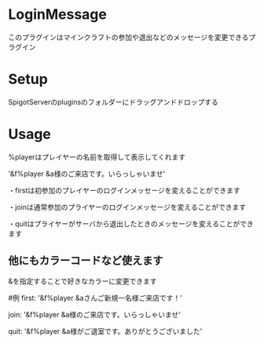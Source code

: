 # LoginMessage
このプラグインはマインクラフトの参加や退出などのメッセージを変更できるプラグイン


# Setup
SpigotServerのpluginsのフォルダーにドラッグアンドドロップする

# Usage
%playerはプレイヤーの名前を取得して表示してくれます

'&f%player &a様のご来店です。いらっしゃいませ'

・firstは初参加のプレイヤーのログインメッセージを変えることができます

・joinは通常参加のプライヤーのログインメッセージを変えることができます

・quitはプライヤーがサーバから退出したときのメッセージを変えることができます


## 他にもカラーコードなど使えます

&を指定することで好きなカラーに変更できます


#例
first: '&f%player &aさんご新規一名様ご来店です！'

join: '&f%player &a様のご来店です。いらっしゃいませ'

quit: '&f%player &a様がご退室です。ありがとうございました'

